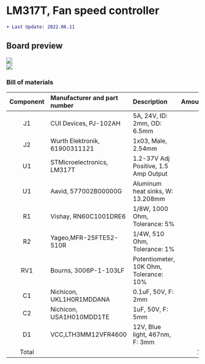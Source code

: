 # LM317T, Fan speed controller
```diff
+ Last Update: 2022.06.11
```

## Board preview
![](https://github.takahashi65.info/lib_img/github_gerber_lm317_front.webp)  
![](https://github.takahashi65.info/lib_img/github_gerber_lm317_rear.webp)  

### Bill of materials  
| Component| Manufacturer and part number | Description | Amount |
| :-: | :- | :- | -: |
| J1 | CUI Devices, PJ-102AH | 5A, 24V, ID: 2mm, OD: 6.5mm | 1 |
| J2 | Wurth Elektronik, 61900311121 | 1x03, Male, 2.54mm | 1 |
| U1 | STMicroelectronics, LM317T | 1.2-37V Adj Positive, 1.5 Amp Output | 1 |
| U1 | Aavid, 577002B00000G | Aluminum heat sinks, W: 13.208mm | 1 |
| R1 | Vishay, RN60C1001DRE6 | 1/8W, 1000 Ohm, Tolerance: 5% | 1 |
| R2 | Yageo,MFR-25FTE52-510R | 1/4W, 510 Ohm, Tolerance: 1% | 1 |
| RV1 | Bourns, 3006P-1-103LF | Potentiometer, 10K Ohm, Tolerance: 10% | 1 |
| C1 | Nichicon, UKL1H0R1MDDANA | 0.1uF, 50V, F: 2mm | 1 |
| C2 | Nichicon, USA1H010MDD1TE | 1uF, 50V, F: 5mm | 1 |
| D1 | VCC,LTH3MM12VFR4600 | 12V, Blue light, 467nm, F: 3mm | 1 |
| Total | | | 10 |
